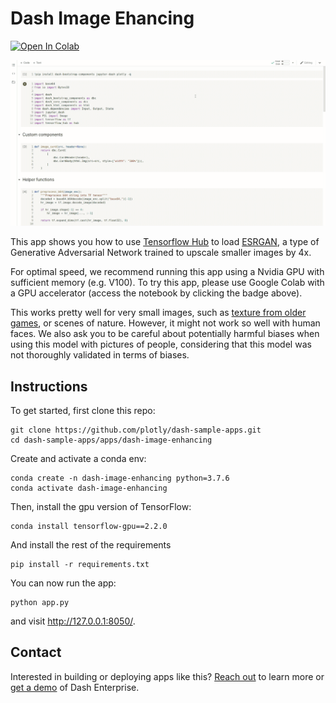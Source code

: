 <!--
To get started, replace
Dash Image Ehancing with your app name (e.g. Dash Super Cool App)
dash-image-enhancing with the short handle (e.g. dash-super-cool)

If this is in dash sample apps, uncomment the second "git clone https..." and remove the first one.
If this is in dash sample apps and you have a colab demo, uncomment the "Open in Colab" link to see the badge (make sure to create a ColabDemo.ipynb) first.

-->
# Dash Image Ehancing

[![Open In Colab](https://colab.research.google.com/assets/colab-badge.svg)](https://colab.research.google.com/github/plotly/dash-sample-apps/blob/master/apps/dash-image-enhancing/ColabDemo.ipynb)


![demo](demo.gif)

This app shows you how to use [Tensorflow Hub](https://www.tensorflow.org/hub) to load [ESRGAN](https://tfhub.dev/captain-pool/esrgan-tf2/1), a type of Generative Adversarial Network trained to upscale smaller images by 4x.

For optimal speed, we recommend running this app using a Nvidia GPU with sufficient memory (e.g. V100). To try this app, please use Google Colab with a GPU accelerator (access the notebook by clicking the badge above).

This works pretty well for very small images, such as [texture from older games](https://www.reddit.com/r/GameUpscale/), or scenes of nature. However, it might not work so well with human faces. We also ask you to be careful about potentially harmful biases when using this model with pictures of people, considering that this model was not thoroughly validated in terms of biases.


## Instructions

To get started, first clone this repo:
<!-- 
```
git clone https://github.com/plotly/dash-image-enhancing.git
cd dash-image-enhancing
```
 -->

```
git clone https://github.com/plotly/dash-sample-apps.git
cd dash-sample-apps/apps/dash-image-enhancing
```


Create and activate a conda env:
```
conda create -n dash-image-enhancing python=3.7.6
conda activate dash-image-enhancing
```

Then, install the gpu version of TensorFlow:
```
conda install tensorflow-gpu==2.2.0
```

And install the rest of the requirements
```
pip install -r requirements.txt
```

You can now run the app:
```
python app.py
```

and visit http://127.0.0.1:8050/.

## Contact

Interested in building or deploying apps like this? [Reach out](https://plotly.com/contact-us/) to learn more or [get a demo](https://plotly.com/get-demo) of Dash Enterprise.
